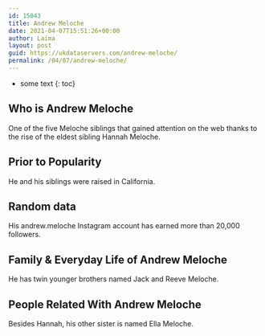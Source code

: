 ```yaml
---
id: 15043
title: Andrew Meloche
date: 2021-04-07T15:51:26+00:00
author: Laima
layout: post
guid: https://ukdataservers.com/andrew-meloche/
permalink: /04/07/andrew-meloche/
---
```


* some text
{: toc}


## Who is Andrew Meloche
                  
                  
                  
One of the five Meloche siblings that gained attention on the web thanks to the rise of the eldest sibling Hannah Meloche. 
                  
              
            
              
            
                
                
                
## Prior to Popularity
                  
                  
                  
He and his siblings were raised in California.
                  
              
            
              
            
                
                
                
## Random data
                  
                  
                  
His andrew.meloche Instagram account has earned more than 20,000 followers.
                  
              
            
              
            
                
                
                
## Family & Everyday Life of Andrew Meloche
                  
                  
                  
He has twin younger brothers named Jack and Reeve Meloche.
                  
              
            
              
            
                
                
                
## People Related With Andrew Meloche
                  
                  
                  
Besides Hannah, his other sister is named Ella Meloche.
                  
              
            
              
            
                
              
            
              
              
            
            
              
            
          
          
          